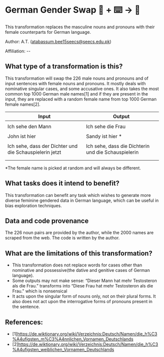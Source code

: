 # German Gender Swap 🦎  + ⌨️ → 🐍
This transformation replaces the masculine nouns and pronouns with their female counterparts for German language.

Author: A.T. (atabassum.bee15seecs@seecs.edu.pk)


Affiliation: --


## What type of a transformation is this?
This transformation will swap the 226 male nouns and pronouns and of input sentences with female nouns and pronouns. It mostly deals with nominative singular  cases, and some accusative ones. It also takes the most common top 1000 German male names[1] and if they are present in the input, they are  replaced with a random female name from  top 1000 German female names[2]. 


|         Input                                            |                  Output                                 |
| -------------------------------------------------------- | ------------------------------------------------------- |
|                                                          |                                                         |
| Ich sehe den Mann                                        | Ich sehe die Frau                                       |
|                                                          |                                                         |
| John ist hier                                            | Sandy ist hier *                                        |
|                                                          |                                                         |
| Ich sehe, dass der Dichter und die Schauspielerin jetzt  | Ich sehe, dass die Dichterin und die Schauspielerin     |                     | Freunde sind!                                            | jetzt Freunde sind!                                     |
|                                                          |                                                         |
|                                                          |                                                         |




*The female name is picked at random and will always be different.

## What tasks does it intend to benefit?
This transformation can benefit any task which wishes to generate more diverse feminine gendered data in German language, which can be useful in  bias exploration techniques.

## Data and code provenance
The 226 noun pairs are provided by the author, while the 2000 names are scraped from the web. The code is written by the author.

## What are the limitations of this transformation?
* This transformation does not replace words for cases other than nominative and possessive(the dative and genitive cases of German language).
* Some outputs may not make sense: 
“Dieser Mann hat mehr Testosteron als die Frau.” transforms into  “Diese Frau hat mehr Testosteron als die Frau." which is nonsensical
* It acts upon the singular form of nouns only, not on their plural forms. It also does not act upon the interrogative forms of pronouns present in the sentence.

## References:
* [1]https://de.wiktionary.org/wiki/Verzeichnis:Deutsch/Namen/die_h%C3%A4ufigsten_m%C3%A4nnlichen_Vornamen_Deutschlands
* [2]https://de.wiktionary.org/wiki/Verzeichnis:Deutsch/Namen/die_h%C3%A4ufigsten_weiblichen_Vornamen_Deutschlands


